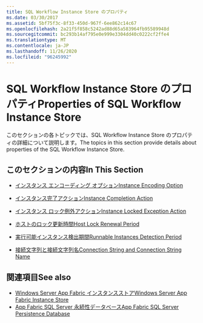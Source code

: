 ```yaml
---
title: SQL Workflow Instance Store のプロパティ
ms.date: 03/30/2017
ms.assetid: 5bf75f3c-8f33-450d-967f-6ee862c14c67
ms.openlocfilehash: 2a21f5f858c5242ad88d65a583964fb95589948d
ms.sourcegitcommit: bc293b14af795e0e999e3304dd40c0222cf2ffe4
ms.translationtype: MT
ms.contentlocale: ja-JP
ms.lasthandoff: 11/26/2020
ms.locfileid: "96245992"
---
```

# <a name="properties-of-sql-workflow-instance-store"></a><span data-ttu-id="78e4f-102">SQL Workflow Instance Store のプロパティ</span><span class="sxs-lookup"><span data-stu-id="78e4f-102">Properties of SQL Workflow Instance Store</span></span>

<span data-ttu-id="78e4f-103">このセクションの各トピックでは、SQL Workflow Instance Store のプロパティの詳細について説明します。</span><span class="sxs-lookup"><span data-stu-id="78e4f-103">The topics in this section provide details about properties of the SQL Workflow Instance Store.</span></span>  
  
## <a name="in-this-section"></a><span data-ttu-id="78e4f-104">このセクションの内容</span><span class="sxs-lookup"><span data-stu-id="78e4f-104">In This Section</span></span>  
  
- [<span data-ttu-id="78e4f-105">インスタンス エンコーディング オプション</span><span class="sxs-lookup"><span data-stu-id="78e4f-105">Instance Encoding Option</span></span>](instance-encoding-option.md)  
  
- [<span data-ttu-id="78e4f-106">インスタンス完了アクション</span><span class="sxs-lookup"><span data-stu-id="78e4f-106">Instance Completion Action</span></span>](instance-completion-action.md)  
  
- [<span data-ttu-id="78e4f-107">インスタンス ロック例外アクション</span><span class="sxs-lookup"><span data-stu-id="78e4f-107">Instance Locked Exception Action</span></span>](instance-locked-exception-action.md)  
  
- [<span data-ttu-id="78e4f-108">ホストのロック更新時間</span><span class="sxs-lookup"><span data-stu-id="78e4f-108">Host Lock Renewal Period</span></span>](host-lock-renewal-period.md)  
  
- [<span data-ttu-id="78e4f-109">実行可能インスタンス検出期間</span><span class="sxs-lookup"><span data-stu-id="78e4f-109">Runnable Instances Detection Period</span></span>](runnable-instances-detection-period.md)  
  
- [<span data-ttu-id="78e4f-110">接続文字列と接続文字列名</span><span class="sxs-lookup"><span data-stu-id="78e4f-110">Connection String and Connection String Name</span></span>](connection-string-and-connection-string-name.md)  
  
## <a name="see-also"></a><span data-ttu-id="78e4f-111">関連項目</span><span class="sxs-lookup"><span data-stu-id="78e4f-111">See also</span></span>

- <span data-ttu-id="78e4f-112">[Windows Server App Fabric インスタンスストア](/previous-versions/appfabric/ff383417(v=azure.10))</span><span class="sxs-lookup"><span data-stu-id="78e4f-112">[Windows Server App Fabric Instance Store](/previous-versions/appfabric/ff383417(v=azure.10))</span></span>
- <span data-ttu-id="78e4f-113">[App Fabric SQL Server 永続性データベース](/previous-versions/appfabric/ee790819(v=azure.10))</span><span class="sxs-lookup"><span data-stu-id="78e4f-113">[App Fabric SQL Server Persistence Database](/previous-versions/appfabric/ee790819(v=azure.10))</span></span>
